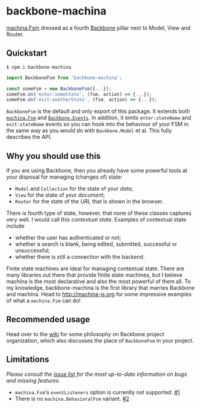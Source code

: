 # backbone-machina

[machina.Fsm][1] dressed as a fourth [Backbone][2] pillar next to Model, View and Router.

[1]: http://machina-js.org
[2]: http://backbonejs.org


## Quickstart

```console
$ npm i backbone-machina
```

```js
import BackboneFsm from 'backbone-machina';

const someFsm = new BackboneFsm({...});
someFsm.on('enter:someState', (fsm, action) => {...});
someFsm.on('exit:anotherState', (fsm, action) => {...});
```

`BackboneFsm` is the default and only export of this package. It extends both [`machina.Fsm`][3] and [`Backbone.Events`][4]. In addition, it emits `enter:stateName` and `exit:stateName` events so you can hook into the behaviour of your FSM in the same way as you would do with `Backbone.Model` et al. This fully describes the API.

[3]: https://github.com/ifandelse/machina.js/wiki/API
[4]: https://backbonejs.org/#Events


## Why you should use this

If you are using Backbone, then you already have some powerful tools at your disposal for managing (changes of) state:

 - `Model` and `Collection` for the state of your *data*;
 - `View` for the state of your *document*;
 - `Router` for the state of the *URL* that is shown in the browser.

There is fourth type of state, however, that none of these classes captures very well. I would call this *contextual state*. Examples of contextual state include

 - whether the user has authenticated or not;
 - whether a search is blank, being edited, submitted, successful or unsuccessful;
 - whether there is still a connection with the backend.

Finite state machines are ideal for managing contextual state. There are many libraries out there that provide finite state machines, but I believe machina is the most declarative and also the most powerful of them all. To my knowledge, backbone-machina is the first library that marries Backbone and machina. Head to http://machina-js.org for some impressive examples of what a `machina.Fsm` can do!


## Recommended usage

Head over to the [wiki][5] for some philosophy on Backbone project organization, which also discusses the place of `BackboneFsm` in your project.

[5]: https://github.com/jgonggrijp/backbone-machina/wiki/Backbone-project-organization-philosophy


## Limitations

*Please consult the [issue list][6] for the most up-to-date information on bugs and missing features.*

 - `machina.Fsm`'s `eventListeners` option is currently not supported. [#1][7]
 - There is no `machina.BehavioralFsm` variant. [#2][8]

[6]: https://github.com/jgonggrijp/backbone-machina/issues
[7]: https://github.com/jgonggrijp/backbone-machina/issues/1
[8]: https://github.com/jgonggrijp/backbone-machina/issues/2
